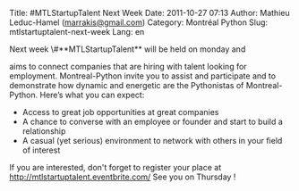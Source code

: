 Title: #MTLStartupTalent Next Week
Date: 2011-10-27 07:13
Author: Mathieu Leduc-Hamel (marrakis@gmail.com)
Category: Montréal Python
Slug: mtlstartuptalent-next-week
Lang: en

<!--:en-->Next week \#**MTLStartupTalent** will be held on monday and
aims to connect companies that are hiring with talent looking for
employment. Montreal-Python invite you to assist and participate and to
demonstrate how dynamic and energetic are the Pythonistas of
Montreal-Python. Here’s what you can expect:

-   Access to great job opportunities at great companies
-   A chance to converse with an employee or founder and start to build
    a relationship
-   A casual (yet serious) environment to network with others in your
    field of interest

If you are interested, don't forget to register your place at
http://mtlstartuptalent.eventbrite.com/ See you on Thursday !
